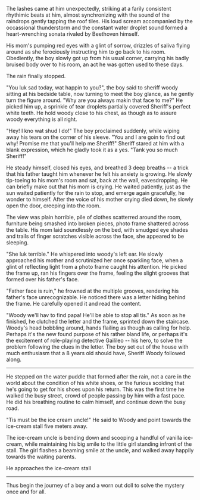 The lashes came at him unexpectedly, striking at a farily consistent rhythimic beats at him, almost synchronizing with the sound of the raindrops gently tapping the roof tiles. His loud scream accompanied by the occassional thunderstorm and the constant water droplet sound formed a heart-wrenching sonata rivaled by Beethoven himself.

His mom's pumping red eyes with a glint of sorrow, drizzles of saliva flying around as she ferociously instructing him to go back to his room. Obediently, the boy slowly got up from his usual corner, carrying his badly bruised body over to his room, an act he was gotten used to these days. 

The rain finally stopped. 

"You luk sad today, wat happin to you?", the boy said to sheriff woody sitting at his bedside table, now turning to meet the boy glance, as he gently turn the figure around. "Why are you always makin that face to me?" He picked him up, a sprinkle of tear droplets partially covered Sheriff's perfect white teeth. He hold woody close to his chest, as though as to assure woody everything is all right.

"Hey! I kno wat shud I do!" The boy proclaimed suddenly, while wiping away his tears on the corner of his sleeve. "You and I are goin to find out why! Promise me that you'll help me Sheriff!" Sheriff stared at him with a blank expression, which he gladly took it as a yes. "Tank you so much Sheriff!"

He steady himself, closed his eyes, and breathed 3 deep breaths -- a trick that his father taught him whenever he felt his anxiety is growing. He slowly tip-toeing to his mom's room and sat, back at the wall, eavesdropping. He can briefly make out that his mom is crying. He waited patiently, just as the sun waited patiently for the rain to stop, and emerge again gracefully, he wonder to himself. After the voice of his mother crying died down, he slowly open the door,
creeping into the room.

The view was plain horrible, pile of clothes scatterred around the room, furniture being smashed into broken pieces, photo frame shattered across the table. His mom laid soundlessly on the bed, with smudged eye shades and trails of finger scratches visible across the face, she appeared to be sleeping.

"She luk terrible." He whispered into woody's left ear. He slowly approached his mother and scrutinized her once sparkling face, when a glint of reflecting light from a photo frame caught his attention. He picked the frame up, ran his fingers over the frame, feeling the slight grooves that formed over his father's face.

"Father face is ruin," he frowned at the multiple grooves, rendering his father's face unrecognizable. He noticed there was a letter hiding behind the frame. He carefully opened it and read the content. 

"Woody we'll hav to find papa! He'll be able to stop all tis." As soon as he finished, he clutched the letter and the frame, sprinted down the staircase. Woody's head bobbling around, hands flailing as though as calling for help. Perhaps it's the new found purpose of his rather bland life, or perhaps it's the excitement of role-playing detective Gailileo -- his hero, to solve the problem following the clues in the letter. The boy set out of the house with much enthusiasm that a 8 years old
should have, Sheriff Woody followed along.

---
He stepped on the water puddle that formed after the rain, not a care in the world about the condition of his white shoes, or the furious scolding that he's going to get for his shoes upon his return. This was the first time he walked the busy street, crowd of people passing by him with a fast pace. He did his breathing routine to calm himself, and continue down the busy road.

"Tis must be the ice cream uncle!" He said to Woody and point towards the ice-cream stall five meters away.

The ice-cream uncle is bending down and scooping a handful of vanilla ice-cream, while maintaining his big smile to the little girl standing infront of the stall. The girl flashes a beaming smile at the uncle, and walked away happily towards the waiting parents.

He approaches the ice-cream stall

---
Thus begin the journey of a boy and a worn out doll to solve the mystery once and for all.
